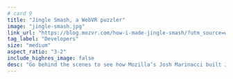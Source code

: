 ```yaml
---
# card 9
title: "Jingle Smash, a WebVR puzzler"
image: "jingle-smash.jpg"
link_url: "https://blog.mozvr.com/how-i-made-jingle-smash/?utm_source=www.mozilla.org&utm_medium=referral&utm_campaign=homepage&utm_content=card"
tag_label: "Developers"
size: "medium"
aspect_ratio: "3-2"
include_highres_image: false
desc: "Go behind the scenes to see how Mozilla’s Josh Marinacci built Jingle Smash, a block smashing WebVR game."
---
```

